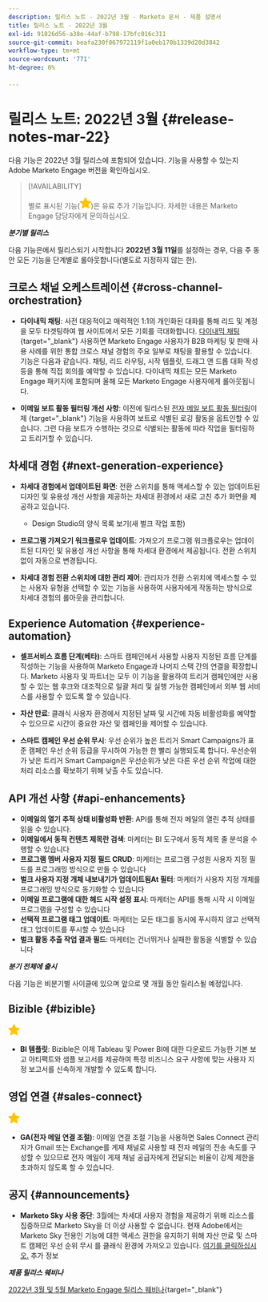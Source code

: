 ```yaml
---
description: 릴리스 노트 - 2022년 3월 - Marketo 문서 - 제품 설명서
title: 릴리스 노트 - 2022년 3월
exl-id: 91826d56-a38e-44af-b798-17bfc016c311
source-git-commit: beafa230f067972119f1a0eb170b1339d20d3842
workflow-type: tm+mt
source-wordcount: '771'
ht-degree: 0%

---
```


# 릴리스 노트: 2022년 3월 {#release-notes-mar-22}

다음 기능은 2022년 3월 릴리스에 포함되어 있습니다. 기능을 사용할 수 있는지 Adobe Marketo Engage 버전을 확인하십시오.

>[!AVAILABILITY]
>
>별로 표시된 기능(![별](assets/yellow-star.png))은 유료 추가 기능입니다. 자세한 내용은 Marketo Engage 담당자에게 문의하십시오.

**_분기별 릴리스_**

다음 기능은에서 릴리스되기 시작합니다 **2022년 3월 11일**&#x200B;를 설정하는 경우, 다음 주 동안 모든 기능을 단계별로 롤아웃합니다(별도로 지정하지 않는 한).

## 크로스 채널 오케스트레이션 {#cross-channel-orchestration}

* **다이내믹 채팅**: 사전 대응적이고 매력적인 1:1의 개인화된 대화를 통해 리드 및 계정을 모두 타겟팅하여 웹 사이트에서 모든 기회를 극대화합니다. [다이내믹 채팅](/help/marketo/product-docs/demand-generation/dynamic-chat/dynamic-chat-overview.md){target=&quot;_blank&quot;} 사용하면 Marketo Engage 사용자가 B2B 마케팅 및 판매 사용 사례를 위한 통합 크로스 채널 경험의 주요 일부로 채팅을 활용할 수 있습니다. 기능은 다음과 같습니다. 채팅, 리드 라우팅, 시작 템플릿, 드래그 앤 드롭 대화 작성 등을 통해 직접 회의를 예약할 수 있습니다. 다이내믹 채트는 모든 Marketo Engage 패키지에 포함되며 올해 모든 Marketo Engage 사용자에게 롤아웃됩니다.

* **이메일 보트 활동 필터링 개선 사항**: 이전에 릴리스된 [전자 메일 보트 활동 필터링](/help/marketo/product-docs/administration/email-setup/filtering-email-bot-activity.md)이제 {target=&quot;_blank&quot;} 기능을 사용하여 보트로 식별된 로깅 활동을 옵트인할 수 있습니다. 그런 다음 보트가 수행하는 것으로 식별되는 활동에 따라 작업을 필터링하고 트리거할 수 있습니다.

## 차세대 경험 {#next-generation-experience}

* **차세대 경험에서 업데이트된 화면**: 전환 스위치를 통해 액세스할 수 있는 업데이트된 디자인 및 유용성 개선 사항을 제공하는 차세대 환경에서 새로 고친 추가 화면을 제공하고 있습니다.

   * Design Studio의 양식 목록 보기(새 벌크 작업 포함)

* **프로그램 가져오기 워크플로우 업데이트**: 가져오기 프로그램 워크플로우는 업데이트된 디자인 및 유용성 개선 사항을 통해 차세대 환경에서 제공됩니다. 전환 스위치 없이 자동으로 변경됩니다.

* **차세대 경험 전환 스위치에 대한 관리 제어**: 관리자가 전환 스위치에 액세스할 수 있는 사용자 유형을 선택할 수 있는 기능을 사용하여 사용자에게 작동하는 방식으로 차세대 경험의 롤아웃을 관리합니다.

## Experience Automation {#experience-automation}

* **셀프서비스 흐름 단계(베타)**: 스마트 캠페인에서 사용할 사용자 지정된 흐름 단계를 작성하는 기능을 사용하여 Marketo Engage과 나머지 스택 간의 연결을 확장합니다. Marketo 사용자 및 파트너는 모두 이 기능을 활용하여 트리거 캠페인에만 사용할 수 있는 웹 후크와 대조적으로 일괄 처리 및 실행 가능한 캠페인에서 외부 웹 서비스를 사용할 수 있도록 할 수 있습니다.

* **자산 만료**: 클래식 사용자 환경에서 지정된 날짜 및 시간에 자동 비활성화를 예약할 수 있으므로 시간이 중요한 자산 및 캠페인을 제어할 수 있습니다.

* **스마트 캠페인 우선 순위 무시**: 우선 순위가 높은 트리거 Smart Campaigns가 표준 캠페인 우선 순위 등급을 무시하여 가능한 한 빨리 실행되도록 합니다. 우선순위가 낮은 트리거 Smart Campaign은 우선순위가 낮은 다른 우선 순위 작업에 대한 처리 리소스를 확보하기 위해 낮출 수도 있습니다.

## API 개선 사항 {#api-enhancements}

* **이메일의 열기 추적 상태 비활성화 반환**: API를 통해 전자 메일의 열린 추적 상태를 읽을 수 있습니다.
* **이메일에서 동적 컨텐츠 제목란 검색**: 마케터는 BI 도구에서 동적 제목 줄 분석을 수행할 수 있습니다
* **프로그램 멤버 사용자 지정 필드 CRUD**: 마케터는 프로그램 구성원 사용자 지정 필드를 프로그래밍 방식으로 만들 수 있습니다
* **벌크 사용자 지정 개체 내보내기가 업데이트됨At 필터**: 마케터가 사용자 지정 개체를 프로그래밍 방식으로 동기화할 수 있습니다
* **이메일 프로그램에 대한 헤드 시작 설정 표시**: 마케터는 API를 통해 시작 시 이메일 프로그램을 구성할 수 있습니다
* **선택적 프로그램 태그 업데이트**: 마케터는 모든 태그를 동시에 푸시하지 않고 선택적 태그 업데이트를 푸시할 수 있습니다
* **벌크 활동 추출 작업 결과 필드**: 마케터는 건너뛰거나 실패한 활동을 식별할 수 있습니다

**_분기 전체에 출시_**

다음 기능은 비분기별 사이클에 있으며 앞으로 몇 개월 동안 릴리스될 예정입니다.

## Bizible {#bizible}

![(별)](assets/yellow-star.png)

* **BI 템플릿**: Bizible은 이제 Tableau 및 Power BI에 대한 다운로드 가능한 기본 보고 아티팩트와 샘플 보고서를 제공하여 특정 비즈니스 요구 사항에 맞는 사용자 지정 보고서를 신속하게 개발할 수 있도록 합니다.

## 영업 연결 {#sales-connect}

![(별)](assets/yellow-star.png)

* **GA(전자 메일 연결 조절)**: 이메일 연결 조절 기능을 사용하면 Sales Connect 관리자가 Gmail 또는 Exchange를 게재 채널로 사용할 때 전자 메일의 전송 속도를 구성할 수 있으므로 전자 메일이 게재 채널 공급자에게 전달되는 비율이 강제 제한을 초과하지 않도록 할 수 있습니다.

## 공지 {#announcements}

* **Marketo Sky 사용 중단**: 3월에는 차세대 사용자 경험을 제공하기 위해 리소스를 집중하므로 Marketo Sky을 더 이상 사용할 수 없습니다. 현재 Adobe에서는 Marketo Sky 전용인 기능에 대한 액세스 권한을 유지하기 위해 자산 만료 및 스마트 캠페인 우선 순위 무시 를 클래식 환경에 가져오고 있습니다. [여기를 클릭하십시오.](https://nation.marketo.com/t5/the-next-generation-experience/marketo-sky-deprecation-notice/ba-p/320115#M33) 추가 정보

**_제품 릴리스 웨비나_**

[2022년 3월 및 5월 Marketo Engage 릴리스 웨비나](https://engage.marketo.com/2022_March_May_Release_Webinar_DemandPage.html){target=&quot;_blank&quot;}
